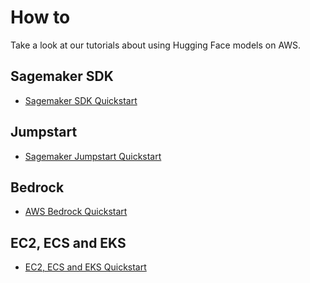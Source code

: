 # How to

Take a look at our tutorials about using Hugging Face models on AWS.

## Sagemaker SDK

- [Sagemaker SDK Quickstart](https://huggingface.co/docs/sagemaker/main/en/how-to/sagemaker-sdk-quickstart)

## Jumpstart

- [Sagemaker Jumpstart Quickstart](https://huggingface.co/docs/sagemaker/main/en/how-to/jumpstart-quickstart)

## Bedrock

- [AWS Bedrock Quickstart](https://huggingface.co/docs/sagemaker/main/en/how-to/bedrock-quickstart)

## EC2, ECS and EKS

- [EC2, ECS and EKS Quickstart](https://huggingface.co/docs/sagemaker/main/en/how-to/compute-services-quickstart)
